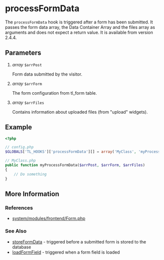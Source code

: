 # processFormData


The `processFormData` hook is triggered after a form has been submitted. It passes the form data array, the Data Container Array and the files array as arguments and does not expect a return value. It is available from version 2.4.4.


## Parameters 

1. *array* `$arrPost`

	Form data submitted by the visitor.

2. *array* `$arrForm`

	The form configuration from tl_form table.

3. *array* `$arrFiles`

	Contains information about uploaded files (from "upload" widgets).


## Example 

```php
<?php

// config.php
$GLOBALS['TL_HOOKS']['processFormData'][] = array('MyClass', 'myProcessFormData');

// MyClass.php
public function myProcessFormData($arrPost, $arrForm, $arrFiles)
{
    // Do something
}
```

## More Information


### References

- [system/modules/frontend/Form.php](https://github.com/contao/core/blob/2.11.7/system/modules/frontend/Form.php#L461)


### See Also

- [storeFormData](storeFormData.md) - triggered before a submitted form is stored to the database
- [loadFormField](loadFormField.md) - triggered when a form field is loaded
